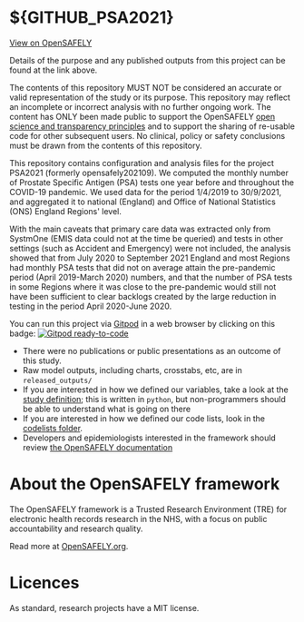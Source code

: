 # ${GITHUB_PSA2021}

[View on OpenSAFELY](https://jobs.opensafely.org/repo/https%253A%252F%252Fgithub.com%252Fopensafely%252F${GITHUB_PSA2021})

Details of the purpose and any published outputs from this project can be found at the link above.

The contents of this repository MUST NOT be considered an accurate or valid representation of the study or its purpose. 
This repository may reflect an incomplete or incorrect analysis with no further ongoing work.
The content has ONLY been made public to support the OpenSAFELY [open science and transparency principles](https://www.opensafely.org/about/#contributing-to-best-practice-around-open-science) and to support the sharing of re-usable code for other subsequent users.
No clinical, policy or safety conclusions must be drawn from the contents of this repository.


This repository contains configuration and analysis files for the project PSA2021 (formerly opensafely202109). We computed the monthly number of Prostate Specific Antigen (PSA) tests one year before and throughout the COVID-19 pandemic. We used data for the period 1/4/2019 to 30/9/2021, and aggregated it to national (England) and Office of National Statistics (ONS) England Regions' level.

With the main caveats that primary care data was extracted only from SystmOne (EMIS data could not at the time be queried) and tests in other settings (such as Accident and Emergency) were not included, the analysis showed that from July 2020 to September 2021 England and most Regions had monthly PSA tests that did not on average attain the pre-pandemic period (April 2019-March 2020) numbers, and that the number of PSA tests in some Regions where it was close to the pre-pandemic would still not have been sufficient to clear backlogs created by the large reduction in testing in the period April 2020-June 2020.  


You can run this project via [Gitpod](https://gitpod.io) in a web browser by clicking on this badge: [![Gitpod ready-to-code](https://img.shields.io/badge/Gitpod-ready--to--code-908a85?logo=gitpod)](https://gitpod.io/#https://github.com/PedroOliveira28/opensafely202109)

* There were no publications or public presentations as an outcome of this study. 
* Raw model outputs, including charts, crosstabs, etc, are in `released_outputs/`
* If you are interested in how we defined our variables, take a look at the [study definition](analysis/study_definition.py); this is written in `python`, but non-programmers should be able to understand what is going on there
* If you are interested in how we defined our code lists, look in the [codelists folder](./codelists/).
* Developers and epidemiologists interested in the framework should review [the OpenSAFELY documentation](https://docs.opensafely.org)

# About the OpenSAFELY framework

The OpenSAFELY framework is a Trusted Research Environment (TRE) for electronic
health records research in the NHS, with a focus on public accountability and
research quality.

Read more at [OpenSAFELY.org](https://opensafely.org).

# Licences
As standard, research projects have a MIT license. 
